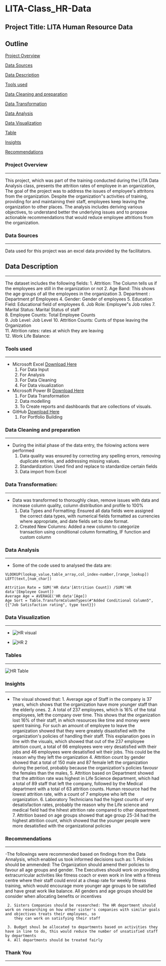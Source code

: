 # LITA-Class_HR-Data

## Project Title: LITA Human Resource Data

## Outline
[Project Overview](#project-overview)

[Data Sources](#Data-sources)

[Data Description](#data-description)

[Tools used](#tools-used)

[Data Cleaning and preparation](#data-cleaning-and-preparation) 

[Data Transformation](#data-transformation)

[Data Analysis](#data-analysis)

[Data Visualization](#data-visualization)

[Table](#table)

[Insights](#insights)

[Recommendations](#recommendations)

### Project Overview
---
This project, which was part of the training conducted during the LITA Data Analysis class, presents the attrition rates of employee in an organization, The goal of the project was to address the issues of employee's attritons from the organization. Despite the organization"s activities of training, providing for and maintaining their staff, employees keep leaving the organization to other places. The analysis includes deriving various objectives, to understand better the underlying issues and to propose actionable recommendations that would reduce employee attritions from the organization.

### Data Sources
---
Data used for this project was an excel data provided by the facilitators.

## Data Description
---
 The dataset includes the following fields:
    1. Attrition: The Column tells us if the employees are still in the organization or not
    2. Age Band: This shows the age groups of all the employees in the organization
    3. Department : Department pf Employees
    4. Gender: Gender of employees
    5. Education Field: Educational field of employees
    6. Job Role: Employee"s Job roles
    7. Marital Status: Marital Status of staff    
    8. Employee Counts: Total Employee Counts    
    9. Job Level: Job Level
    10. Attrition Counts: Cunts of thpse leaving the Organization    
    11. Attrition rates: rates at which they are leaving   
    12. Work Life Balance: 

### Tools used
---
-  Microsoft Excel [Download Here](https://www.microsoftexcel.com)
     1. For Data Input
     2. For Analysis
     3. For Data Cleaning
     4. For Data visualization
-  Microsoft Power BI [Download Here](https://www.microsoftpowerbi.com)
     1. For Data Transformation
     2. Data modelling
     3. To Create reports and dashboards that are collections of visuals.
-  GitHub [Download Here](https://www.github.com)
     1. For Portfolio Building
  
### Data Cleaning and preparation
---
- During the initial phase of the data entry, the folowing actions were performed
     1.  Data quality was ensured by correcting any spelling errors, removing duplicate entries, and addressing 
         missing values.
     2.  Standardization: Used find and replace to standardize certain fields
     3.  Data import from Excel
     
### Data Transformation:
---
- Data was transformed to thoroughly clean, remove issues with data and increase column quality, column distribution and profile to 100%
     1. Data Types and Formatting: Ensured all data fields were assigned the correct data types, with numerical fields formatted as currencies where appropriate, and date fields set to 
        date format.      
     2. Created New Columns: Added a new column to categorize transaction using conditional column formatting, IF function and custom column

### Data Analysis
---
- Some of the code used to analysed the data are:
```Excel
VLOOKUP(lookup_value,table_array,col_index-number,[range_lookup])
LEFT(text,[num_char])
```
```Power BI
Attrition Rate = SUM('HR data'[Attrition Count]) /SUM('HR data'[Employee Count])
Average Age = AVERAGE('HR data'[Age])
Age Sort = Table.TransformColumnTypes(#"Added Conditional Column5",{{"Job Satisfaction rating", type text}})
```

### Data Visualization
---
- ![HR visual](https://github.com/user-attachments/assets/1c7ccfcb-14ce-47ac-bdd2-5769490c1e59)

- ![HR 2](https://github.com/user-attachments/assets/6ae7ef91-1a42-4711-acb4-7273c9db4fbd)

### Tables
---
![HR Table](https://github.com/user-attachments/assets/b4a58802-bda2-488a-9c9f-90586451143c)

### Insights
---
- The visual showed that:
      1. Average age of Staff in the company is 37 years, which shows that the organization have more younger staff than the elderly ones.
      2. A total of 237 employees, which is 16% of the total employees, left the company over time. This shows that the organization lost 16% of their staff, in which resources like 
         time and money were spent training. For such an amount of employee to leave the organization showed that they were greately disastisfied with the organization's policies of 
         handling their staff. This explanation goes in line with the visuals, which showed that out of the 237 employee attrition count, a total of 66 employees were very desatisfied 
         with their jobs and 46 employees were desatisfied wit their jobs. This could be the reason why they left the organization
      4. Attrition count by gender showed that a total of 150 male and 87 female left the organization during the period, probably because the organization's policies favousr the 
         females than the males, 
      5. Attrition based on Department showed that the attrition rate was highest in Life Science department, which had a total of 89 staff that left the company, followed by the 
         Medical department with a total of 63 attrition counts. Human resource had the lowest attrition rate, with a count of 7 employee who left the organization.
      6. Laboratory Technicians had the higest counts of very desatisfaction rates, probably the reason why the Life science and medical field had the hihest attrition rate compared to 
         other department.
      7. Attrition based on age groups showed that age group 25-34 had the highest attrition count, which showed that the younger people were more desatisfied with the organizational 
         policies

### Recommendations
---
-The followings were recommended based on findings from the Data Annalysis, which enabled us took informed decisions such as:
     1. Policies should be ammended: The Organization should amend their policies to favour all age groups and gender. The Executives should work on providing extracurricular activities 
        like fitness coach or even work in line with a fitness centre where their staff could enrol at a cheap rate for weekly fitness training, which would encourage more younger age 
        groups to be satisfied and have great work like balance. All genders and age groups should be consider when allocating benefits or incentives

     2. Sisters Companies should be researched: The HR department should work on researching on how other sister's companies with similar goals and objectives treats their employees, so 
        they can work on satisfying their staff

     3. Budget shoul be allocated to departments based on activities they have in line to do, this would reduce the number of unsatisfied staff by departments
     4. All departments should be treated fairly
 
 ### Thank You
---
